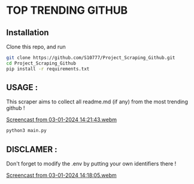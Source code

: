 # TOP TRENDING GITHUB

## Installation
Clone this repo, and run

````sh
git clone https://github.com/S10777/Project_Scraping_Github.git
cd Project_Scraping_Github
pip install -r requirements.txt
````
## USAGE :
This scraper aims to collect all readme.md (if any) from the most trending github !

[Screencast from 03-01-2024 14:21:43.webm](https://github.com/S10777/Project_Scraping_Github/assets/90868531/3c94541b-7623-4cd1-a695-de785a341057)

````sh
python3 main.py
````
## DISCLAMER :

Don't forget to modify the .env by putting your own identifiers there !

[Screencast from 03-01-2024 14:18:05.webm](https://github.com/S10777/Project_Scraping_Github/assets/90868531/0e476ce7-3b81-4b49-8017-07b6f34b4d21)
